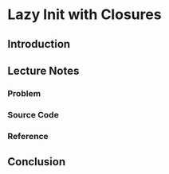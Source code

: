 # Lazy Init with Closures

## Introduction

## Lecture Notes

### Problem

### Source Code

### Reference

## Conclusion

